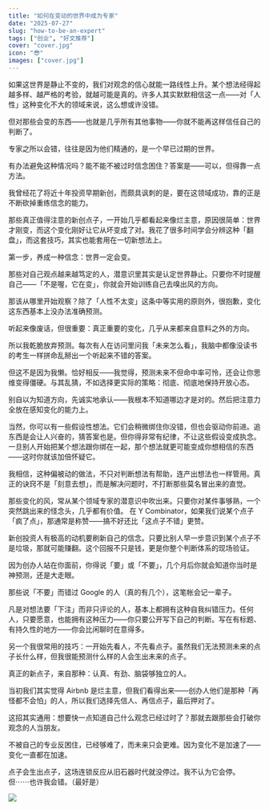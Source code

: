 ```yaml
---
title: "如何在变动的世界中成为专家"
date: "2025-07-27"
slug: "how-to-be-an-expert"
tags: ["创业", "好文推荐"]
cover: "cover.jpg"
icon: "😎"
images: ["cover.jpg"]
---
```

如果这世界是静止不变的，我们对观念的信心就能一路线性上升。某个想法经得起越多样、越严格的考验，就越可能是真的。许多人其实默默相信这一点——对「人性」这种变化不大的领域来说，这么想或许没错。



但对那些会变的东西——也就是几乎所有其他事物——你就不能再这样信任自己的判断了。



专家之所以会错，往往是因为他们精通的，是一个早已过期的世界。



有办法避免这种情况吗？能不能不被过时信念困住？答案是——可以，但得靠一点方法。



我曾经花了将近十年投资早期新创，而颇具讽刺的是，要在这领域成功，靠的正是不断砍掉重练信念的能力。



那些真正值得注意的新创点子，一开始几乎都看起来像烂主意，原因很简单：世界才刚变，而这个变化刚好让它从坏变成了对。我花了很多时间学会分辨这种「翻盘」，而这套技巧，其实也能套用在一切新想法上。



第一步，养成一种信念：世界一定会变。



那些对自己观点越来越笃定的人，潜意识里其实是认定世界静止。只要你不时提醒自己——「不是喔，它在变」，你就会开始训练自己去嗅出风的方向。



那该从哪里开始观察？除了「人性不太变」这条中等实用的原则外，很抱歉，变化这东西基本上没办法准确预测。



听起来像废话，但很重要：真正重要的变化，几乎从来都来自意料之外的方向。



所以我乾脆放弃预测。每次有人在访问里问我「未来怎么看」，我脑中都像没读书的考生一样拼命乱掰出一个听起来不错的答案。



但这不是因为我懒。恰好相反——我觉得，预测未来不但命中率可怜，还会让你思维变得僵硬。与其乱猜，不如选择更实际的策略：彻底、彻底地保持开放心态。



别自以为知道方向，先诚实地承认——我根本不知道哪边才是对的。然后把注意力全放在感知变化的能力上。



当然，你可以有一些假设性想法。它们会稍微绑住你没错，但也会驱动你前进。追东西是会让人兴奋的，猜答案也是。但你得非常有纪律，不让这些假设变成执念。
一旦别人开始把某个想法跟你绑在一起，那个想法就更可能变成你想相信的东西——这时你就该加倍怀疑它。



我相信，这种偏被动的做法，不只对判断想法有帮助，连产出想法也一样管用。真正的诀窍不是「刻意去想」，而是解决问题时，不打断那些莫名冒出来的直觉。



那些变化的风，常从某个领域专家的潜意识中吹出来。只要你对某件事够熟，一个突然跳出来的怪念头，几乎都有价值。
在 Y Combinator，如果我们说某个点子「疯了点」，那通常是称赞——搞不好还比「这点子不错」更赞。



新创投资人有极高的动机要刷新自己的信念。只要比别人早一步意识到某个点子不是垃圾，那就可能赚翻。这个回报不只是钱，更是你整个判断体系的现场验证。



因为创办人站在你面前，你得说「要」或「不要」，几个月后你就会知道你当时是神预测，还是大走眼。



那些说「不要」而错过 Google 的人（真的有几个），这笔帐会记一辈子。



凡是对想法要「下注」而非只评论的人，基本上都拥有这种自我纠错压力。任何人，只要愿意，也能拥有这种压力——你只要公开写下自己的判断。写在有标题、有持久性的地方——你会比闲聊时在意得多。



另一个我很常用的技巧：一开始先看人，不先看点子。虽然我们无法预测未来的点子长什么样，但我很能预测什么样的人会生出未来的点子。



真正的新点子，来自那种：认真、有劲、脑袋够独立的人。



当初我们其实觉得 Airbnb 是烂主意，但我们看得出来——创办人他们是那种「再怪都不会怕」的人，所以我们选择先信人、再信点子，最后押对了。



这招其实通用：想要快一点知道自己什么观念已经过时了？那就去跟那些会打破你观念的人当朋友。



不被自己的专业反困住，已经够难了，而未来只会更难。因为变化不是加速了——变化一直都在加速。



点子会生出点子，这场连锁反应从旧石器时代就没停过。我不认为它会停。
但⋯⋯也许我会错。（最好是）




![](https://prod-files-secure.s3.us-west-2.amazonaws.com/112d0858-5090-4d34-a606-b75eb8d65fd2/46476355-9cf3-4e99-9b7a-3531bc426380/1000202064.png?X-Amz-Algorithm=AWS4-HMAC-SHA256&X-Amz-Content-Sha256=UNSIGNED-PAYLOAD&X-Amz-Credential=ASIAZI2LB466TYUEFTWZ%2F20250911%2Fus-west-2%2Fs3%2Faws4_request&X-Amz-Date=20250911T083948Z&X-Amz-Expires=3600&X-Amz-Security-Token=IQoJb3JpZ2luX2VjEJj%2F%2F%2F%2F%2F%2F%2F%2F%2F%2FwEaCXVzLXdlc3QtMiJGMEQCIEvC3pRWJsrCUMWx7fk80cVRkeXH6bKT3R7iYiI%2FwRUVAiBERjLAxkLAWKvFcSSOsC85dFIEiQU7m0uQQUdZZmScAir%2FAwgREAAaDDYzNzQyMzE4MzgwNSIM9VqjKZ9ELugH%2BovSKtwD8AahOEft%2FnOnHtBJmM36rT5cuBTJvus5%2FzN9dpSTL1PffMZd11RQV4vH9Yi3Oku7h5QKw5sRNtk8eioPXMIjf62w3D9JGfz2v2JLX6xcTqkPgXfHzCnAlUVx41i%2BeCeOoRpAJo8Nuz2vezhLVsgQMBenkYzJ6FKkl34nWzTMxhO%2FmCCFdaT73VlKNG91lj5PQcKoKouqHMoSapmOus1KdjTj4fD9dtl2ubIwYLN6HVFcpXsKFiLKGRDHF0EwgXc9sTX7GeiC71TzT98Ll5pgZBEQn6WErTI6m0nRdC%2FsA7AHkkVG4quFK1OVh3zKOzk1v9PmzaFxmfFwcOfsyvJ58b6XGu6DZkV6riyeeu676M%2BZZIWvRnV1NSM6GpVdF%2F7xA6TDtsmFU%2BznZrIVoXnUuO94HZZiB0nSptpTFnUfb9RVQlXCNNTjLwct0p7RC2%2F0ASuEhXFTYaPlEmCCfsFE95GeyJE0VfVh3pvX9NioV6MWmtgFo5bD9x0wy9%2F17puDVmyZztDrRtSmVoyukI1S28ITiPATNU2nvD67adHShptUAvxKSo1bSYRzzZOaDQ9Q9A1GUr%2BSB7s1fyrmvH2VHNMtHhxYh0Uthc6pnmiw5rddDZPTDyRhCP7SSuUwhIiKxgY6pgE1xjUKwEz%2BuN90pzYZdABIXNZoive%2FSqZ%2B2TrNjIYLYexK92z5krtOjTDj01yf8TQXhmobjlZo48N5YOlGCe2Db%2FZlOZbq4G%2BYTC0649MCwHtMwjsB777ZpmgXGD0%2FoV0J1zI9D%2FAvv79wrlXFPweL37NH27f14yUyKgciY3nvXVpqxOum9%2BPtU4V%2B%2BbZG9X7Rk4SLyAT6QKZTbi6mvHNanuXTTter&X-Amz-Signature=bd0890500a9e4f05c5f36af30f5537c8dc49a37d6e7ece3757e8a906dfddc504&X-Amz-SignedHeaders=host&x-amz-checksum-mode=ENABLED&x-id=GetObject)

